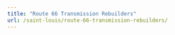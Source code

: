 ```yaml
---
title: "Route 66 Transmission Rebuilders"
url: /saint-louis/route-66-transmission-rebuilders/
---
```

